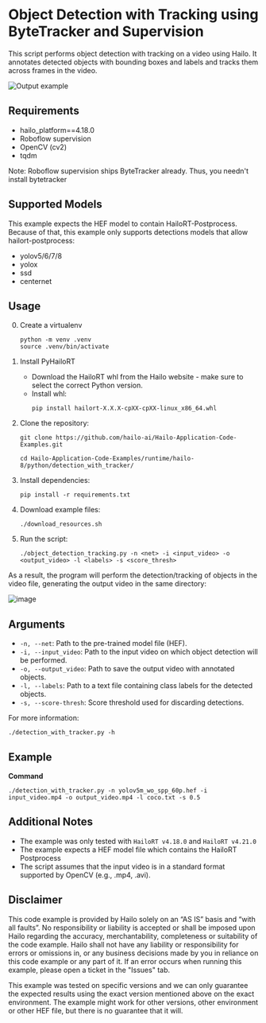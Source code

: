 Object Detection with Tracking using ByteTracker and Supervision
================================================================

This script performs object detection with tracking on a video using Hailo.
It annotates detected objects with bounding boxes and labels and tracks them across frames in the video.

![Output example](./output.gif?raw=true)

Requirements
------------

- hailo_platform==4.18.0
- Roboflow supervision
- OpenCV (cv2)
- tqdm

Note: Roboflow supervision ships ByteTracker already. Thus, you needn't install bytetracker

Supported Models
----------------

This example expects the HEF model to contain HailoRT-Postprocess. Because of that, this example only supports detections models that allow hailort-postprocess:
- yolov5/6/7/8
- yolox
- ssd
- centernet
 
Usage
-----

0. Create a virtualenv
    ```shell script
    python -m venv .venv
    source .venv/bin/activate
    ```

1. Install PyHailoRT
    - Download the HailoRT whl from the Hailo website - make sure to select the correct Python version. 
    - Install whl:
        ```shell script
        pip install hailort-X.X.X-cpXX-cpXX-linux_x86_64.whl
        ```

2. Clone the repository:
    ```shell script
    git clone https://github.com/hailo-ai/Hailo-Application-Code-Examples.git
        
    cd Hailo-Application-Code-Examples/runtime/hailo-8/python/detection_with_tracker/
    ```

3. Install dependencies:
    ```shell script
    pip install -r requirements.txt
    ```

4. Download example files:
    ```shell script
    ./download_resources.sh
    ```

5. Run the script:
    ```shell script
    ./object_detection_tracking.py -n <net> -i <input_video> -o <output_video> -l <labels> -s <score_thresh>
    ```

As a result, the program will perform the detection/tracking of objects in the video file, generating the output video in the same directory:

![image](https://github.com/user-attachments/assets/1b7fe0ab-eb73-4f47-b493-ec17832931a9)

Arguments
---------

- ``-n, --net``: Path to the pre-trained model file (HEF).
- ``-i, --input_video``: Path to the input video on which object detection will be performed.
- ``-o, --output_video``: Path to save the output video with annotated objects.
- ``-l, --labels``: Path to a text file containing class labels for the detected objects.
- ``-s, --score-thresh``: Score threshold used for discarding detections.

For more information:
```shell script
./detection_with_tracker.py -h
```
Example 
-------
**Command**
```shell script
./detection_with_tracker.py -n yolov5m_wo_spp_60p.hef -i input_video.mp4 -o output_video.mp4 -l coco.txt -s 0.5
```

Additional Notes
----------------

- The example was only tested with `HailoRT v4.18.0` and `HailoRT v4.21.0`
- The example expects a HEF model file which contains the HailoRT Postprocess
- The script assumes that the input video is in a standard format supported by OpenCV (e.g., .mp4, .avi).

Disclaimer
----------
This code example is provided by Hailo solely on an “AS IS” basis and “with all faults”. No responsibility or liability is accepted or shall be imposed upon Hailo regarding the accuracy, merchantability, completeness or suitability of the code example. Hailo shall not have any liability or responsibility for errors or omissions in, or any business decisions made by you in reliance on this code example or any part of it. If an error occurs when running this example, please open a ticket in the "Issues" tab.

This example was tested on specific versions and we can only guarantee the expected results using the exact version mentioned above on the exact environment. The example might work for other versions, other environment or other HEF file, but there is no guarantee that it will.

